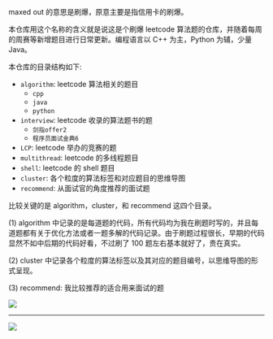 maxed out 的意思是刷爆，原意主要是指信用卡的刷爆。

本仓库用这个名称的含义就是说这是个刷爆 leetcode 算法题的仓库，并随着每周的周赛等新增题目进行日常更新。编程语言以 C++ 为主，Python 为辅，少量 Java。

本仓库的目录结构如下:

- `algorithm`: leetcode 算法相关的题目
    - `cpp`
    - `java`
    - `python`
- `interview`: leetcode 收录的算法题书的题
    - `剑指offer2` 
    - `程序员面试金典6`
- `LCP`: leetcode 举办的竞赛的题
- `multithread`: leetcode 的多线程题目
- `shell`: leetcode 的 shell 题目
- `cluster`: 各个粒度的算法标签和对应题目的思维导图
- `recommend`: 从面试官的角度推荐的面试题

比较关键的是 algorithm，cluster，和 recommend 这四个目录。

(1) algorithm 中记录的是每道题的代码，所有代码均为我在刷题时写的，并且每道题都有关于优化方法或者一题多解的代码记录。由于刷题过程很长，早期的代码显然不如中后期的代码好看，不过刷了 100 题左右基本就好了，贵在真实。

(2) cluster 中记录各个粒度的算法标签以及其对应的题目编号，以思维导图的形式呈现。

(3) recommend: 我比较推荐的适合用来面试的题

![](https://github.com/FennelDumplings/images/blob/master/mp/algo_ds.png?raw=true)

---

![](https://github.com/FennelDumplings/images/blob/master/mp/qrcode_baguwen.jpeg?raw=true)
